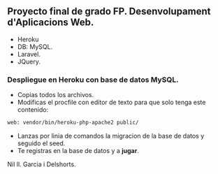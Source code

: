 ## Proyecto final de grado FP. Desenvolupament d'Aplicacions Web.

- Heroku 
- DB: MySQL.
- Laravel.
- JQuery.


### Despliegue en Heroku con base de datos MySQL.
- Copias todos los archivos.
- Modificas el procfile con editor de texto para que solo tenga este contenido:
```sh
web: vendor/bin/heroku-php-apache2 public/ 
```
- Lanzas por linia de comandos la migracion de la base de datos y seguido el seed.
- Te registras en la base de datos y a **jugar**.


Nil ll. Garcia i Delshorts.
